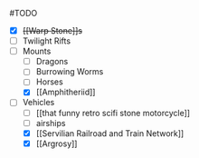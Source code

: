 #TODO 
- [x] ~~[[Warp Stone]]s~~
- [ ] Twilight Rifts
- [ ] Mounts
	- [ ] Dragons
	- [ ] Burrowing Worms
	- [ ] Horses
	- [x] [[Amphitheriid]]
- [ ] Vehicles
	- [ ] [[that funny retro scifi stone motorcycle]]
	- [ ] airships 
	- [x] [[Servilian Railroad and Train Network]]
	- [x] [[Argrosy]]